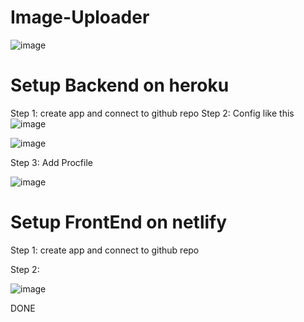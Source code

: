 # Image-Uploader

![image](https://user-images.githubusercontent.com/67695658/171417921-e3b21a47-2c69-4ed3-b983-518283ae400f.png)

# Setup Backend on heroku
Step 1: create app and connect to github repo
Step 2: Config like this
![image](https://user-images.githubusercontent.com/67695658/171414022-b1f005f8-09f2-42b4-ad18-0caf377c26fd.png)

![image](https://user-images.githubusercontent.com/67695658/171414175-a18e30aa-5d20-45c5-87df-53198572519c.png)

Step 3: Add Procfile 

![image](https://user-images.githubusercontent.com/67695658/171417038-b074dce2-67eb-41ec-974f-4b0dc2492c56.png)

# Setup FrontEnd on netlify

Step 1: create app and connect to github repo

Step 2: 


![image](https://user-images.githubusercontent.com/67695658/171417747-8bd434be-4cbe-412f-aa4d-1c6909b3fabd.png)

DONE
